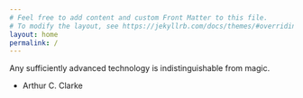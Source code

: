 ```yaml
---
# Feel free to add content and custom Front Matter to this file.
# To modify the layout, see https://jekyllrb.com/docs/themes/#overriding-theme-defaults
layout: home
permalink: /
---
```


Any sufficiently advanced technology is indistinguishable from magic.
- Arthur C. Clarke
